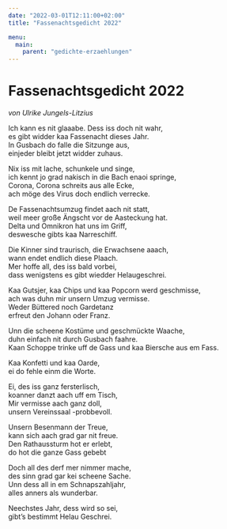 ```yaml
---
date: "2022-03-01T12:11:00+02:00"
title: "Fassenachtsgedicht 2022"

menu:
  main:
    parent: "gedichte-erzaehlungen"
---
```


# Fassenachtsgedicht 2022
*von Ulrike Jungels-Litzius*

Ich kann es nit glaaabe. Dess iss doch nit wahr,  
es gibt widder kaa Fassenacht dieses Jahr.  
In Gusbach do falle die Sitzunge aus,  
einjeder bleibt jetzt widder zuhaus.  

Nix iss mit lache, schunkele und singe,  
ich kennt jo grad nakisch in die Bach enaoi springe,  
Corona, Corona schreits aus alle Ecke,  
ach möge des Virus doch endlich verrecke.  

De Fassenachtsumzug findet aach nit statt,  
weil meer große Ängscht vor de Aasteckung hat.  
Delta und Omnikron hat uns im Griff,  
deswesche gibts kaa Narreschiff.  

Die Kinner sind traurisch, die Erwachsene aaach,  
wann endet endlich diese Plaach.  
Mer hoffe all, des iss bald vorbei,  
dass wenigstens es gibt wiedder Helaugeschrei.  

Kaa Gutsjer, kaa Chips und kaa Popcorn werd geschmisse,  
ach was duhn mir unsern Umzug vermisse.  
Weder Büttered noch Gardetanz  
erfreut den Johann oder Franz.  

Unn die scheene Kostüme und geschmückte Waache,  
duhn einfach nit durch Gusbach faahre.  
Kaan Schoppe trinke uff de Gass und kaa Biersche aus em Fass.  

Kaa Konfetti und kaa Oarde,  
ei do fehle einm die Worte.  

Ei, des iss ganz fersterlisch,   
koanner danzt aach uff em Tisch,  
Mir vermisse aach ganz doll,  
unsern Vereinssaal -probbevoll.  

Unsern Besenmann der Treue,  
kann sich aach grad gar nit freue.  
Den Rathaussturm hot er erlebt,  
do hot die ganze Gass gebebt  

Doch all des derf mer nimmer mache,  
des sinn grad gar kei scheene Sache.  
Unn dess all in em Schnapszahljahr,  
alles anners als wunderbar.  

Neechstes Jahr, dess wird so sei,  
gibt’s bestimmt Helau Geschrei.  
